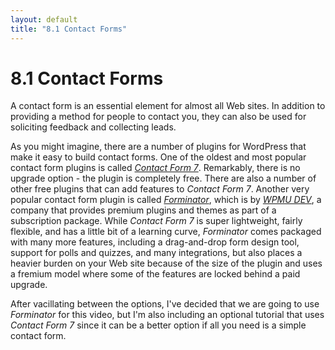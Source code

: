 ```yaml
---
layout: default
title: "8.1 Contact Forms"
---
```


# 8.1 Contact Forms

A contact form is an essential element for almost all Web sites. In addition to providing a method for people to contact you, they can also be used for soliciting feedback and collecting leads.

As you might imagine, there are a number of plugins for WordPress that make it easy to build contact forms. One of the oldest and most popular contact form plugins is called [_Contact Form 7_](https://wordpress.org/plugins/contact-form-7/). Remarkably, there is no upgrade option - the plugin is completely free. There are also a number of other free plugins that can add features to _Contact Form 7_. Another very popular contact form plugin is called [_Forminator_](https://wordpress.org/plugins/forminator/), which is by [_WPMU DEV_](https://wpmudev.com/), a company that provides premium plugins and themes as part of a subscription package. While _Contact Form 7_ is super lightweight, fairly flexible, and has a little bit of a learning curve, _Forminator_ comes packaged with many more features, including a drag-and-drop form design tool, support for polls and quizzes, and many integrations, but also places a heavier burden on your Web site because of the size of the plugin and uses a fremium model where some of the features are locked behind a paid upgrade.

After vacillating between the options, I've decided that we are going to use _Forminator_ for this video, but I'm also including an optional tutorial that uses _Contact Form 7_ since it can be a better option if all you need is a simple contact form.


